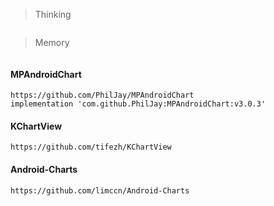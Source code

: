 > Thinking

```

```

> Memory

```

```

#### MPAndroidChart

```
https://github.com/PhilJay/MPAndroidChart
implementation 'com.github.PhilJay:MPAndroidChart:v3.0.3'
```

#### KChartView

```
https://github.com/tifezh/KChartView
```

#### Android-Charts

```
https://github.com/limccn/Android-Charts

```

